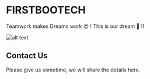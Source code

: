 # FIRSTBOOTECH #

Teamwork makes Dreams work 😍 ! This is our dream 💖 !!

![alt text](https://images.weserv.nl/?url=cdn.jsdelivr.net/gh/firstbootech/.github/profile/images/fbt.png&w=300)

## Contact Us ##

Please give us sometime, we will share the details here.
